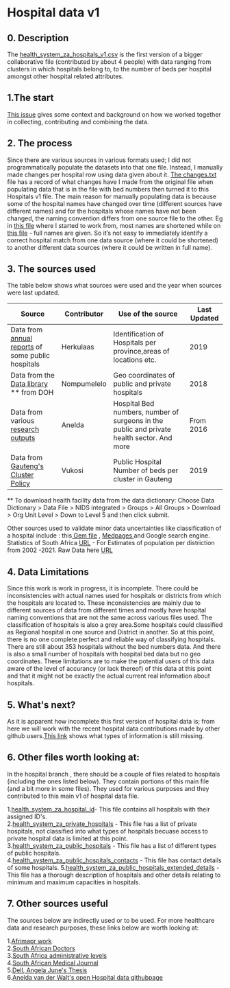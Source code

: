 # Hospital data v1

## 0. Description
The [health_system_za_hospitals_v1.csv](https://github.com/dsfsi/covid19za/tree/master/data/health_system_za_hospitals_v1.csv) is the first version of a bigger collaborative file (contributed by about 4 people) with data ranging from clusters in which hospitals belong to, to the number of beds per hospital amongst other hospital related attributes.

## 1.The start
[This issue](https://github.com/dsfsi/covid19za/issues/115) gives some context and background on how we worked together in collecting, contributing and combining the data. 

## 2. The process
Since there are  various sources in various formats used; I did not programmatically populate the datasets into that one file. Instead, I manually made changes per hospital row using data given about it. [The changes.txt](https://github.com/dsfsi/covid19za/blob/master/changes.txt)  file has a record of what changes have I made from the original file when populating data that is in the file with bed numbers then turned it to this Hospitals v1 file. The main reason for manually populating data is because some of the hospital names have changed over time (different sources have different names) and for the hospitals whose names have not been changed, the naming convention differs from one source file to the other. Eg in [this file](https://github.com/dsfsi/covid19za/blob/Hospital_Data/data/health_system_za_public_hospitals.csv) where I started to work from, most names are shortened while on [this file](https://github.com/anelda/za_open_hospital_data/blob/master/data/tidy_data/hosp_bed_clean.csv) - full names are given. So it’s not easy to immediately identify a correct hospital match from one data source (where it could be shortened) to another different data sources (where it could be written in full name).

## 3. The sources used
The table below shows what sources were used and the year when sources were last updated.


| Source                                  | Contributor   |Use of the source    |Last Updated         |
| --------------------------------------- | ------------- |---------------------|---------------------|
| Data from [annual reports](https://github.com/dsfsi/covid19za/tree/Hospital_Data/data) of some public hospitals |Herkulaas| Identification of Hospitals per province,areas of locations etc.|  2019   |
| Data from the [Data library](https://dd.dhmis.org/) ** from DOH     | Nompumelelo|Geo coordinates of public and private hospitals |   2018               |
| Data from various [research outputs](https://htmlpreview.github.io/?https://github.com/anelda/za_open_hospital_data/blob/master/reports/za_hospital_analysis_v2.html)      |  Anelda|Hospital Bed numbers, number of surgeons  in  the public and private health sector. And more| From 2016                   |
| Data from [Gauteng's Cluster Policy](https://drive.google.com/file/d/1AhafV1DoTGwNRIx26J12_ICh-3vSVnyt/view)      |   Vukosi  |Public Hospital Number of beds per cluster in Gauteng                   |  2019                   |

** To download health facility data from the data dictionary: Choose Data Dictionary > Data File > NIDS integrated > Groups > All Groups > Download > Org Unit Level > Down to Level 5 and then click submit.

Other sources used to validate minor data uncertainties like classification of a hospital include : this[ Gem file](https://drive.google.com/file/d/140PgnBOdeulGdEWcL6s1jV3JFjx19HZ7/view?usp=sharing) , [Medpages ](https://www.medpages.info/sf/index.php?page=homepage) and Google search engine. Statistics of South Africa [URL](http://www.statssa.gov.za/) - For Estimates of population per distriction from 2002 -2021. Raw Data here [URL](https://github.com/elolelo/DataProject/blob/master/za_PopEstimates_Districts_StatsSA_WithFinYears_Jan17_coded.csv)


## 4. Data Limitations
Since this work is work in progress, it is incomplete. There could be inconsistencies with actual names used for hospitals or districts from which the hospitals are located to. These inconsistencies are mainly due to different sources of data from different times and mostly have hospital naming conventions that are not the same across various files used.
The classification of hospitals is also a grey area.Some hospitals could classified as Regional hospital in one source and District in another. So at this point, there is no one complete perfect and reliable way of classifying hospitals.
There are still about 353 hospitals without the bed numbers data. And there is also a small number of hospitals with hospital bed data but no geo coordinates. These limitations are to make the potential users of this data aware of the level of accurancy (or lack thereof) of this data at this point and that it might not be exactly the actual current real information about hospitals.

## 5. What's next?
As it is apparent how incomplete this first version of hospital data is; from here we will work with the recent hospital data contributions made by other github users.[This link](https://docs.google.com/spreadsheets/d/1ujiuSd656BfIO3AT86GTr17oveaev-qBuYbu_v45RC4/edit) shows what types of information is still missing.


## 6. Other files worth looking at:
In the hospital branch , there should be a couple of files related to hospitals (including the ones listed below). They contain portions of this main file (and a bit more in some files). They used for various purposes and they contributed to this main v1 of hospital data file.

1.[health_system_za_hospital_id](https://github.com/dsfsi/covid19za/blob/Hospital_Data/data/health_system_za_hospital_library.csv)- This file contains all  hospitals with their assigned ID's.<br>
2.[health_system_za_private_hospitals](https://github.com/dsfsi/covid19za/blob/Hospital_Data/data/health_system_za_private_hospitals.csv) - This file has a list of  private hospitals, not classified into what types of hospitals becuase  access to private hospital data is limited at this point.<br>
3.[health_system_za_public_hospitals](https://github.com/dsfsi/covid19za/blob/Hospital_Data/data/health_system_za_public_hospitals.csv) - This file has a list of different types of public hospitals.<br>
4.[health_system_za_public_hospitals_contacts](https://github.com/dsfsi/covid19za/blob/master/data/health_system_za_public_hospitals_contacts.csv) - This file has contact details of some hospitals.
5.[health_system_za_public_hospitals_extended_details](https://github.com/dsfsi/covid19za/blob/Hospital_Data/data/health_system_za_public_hospitals_extended_details.csv) - This file has a thorough description of hospitals and other details relating to minimum and maximum capacities in hospitals.

## 7. Other sources useful
The sources below are indirectly used or to be used. For more healthcare data and research purposes, these links below are worth looking at: <br>

1.[Afrimapr work](https://afrimapr.github.io/afrimapr.website/blog/2020/healthsites-app/)<br>
2.[South African Doctors](http://doctors-hospitals-medical-cape-town-south-africa.blaauwberg.net/hospitals_clinics_state_hospitals/state_public_hospitals_clinics_eastern_cape_south_africa/)<br>
3.[South Africa administrative levels](https://data.humdata.org/dataset/south-africa-administrative-levels-0-3-population-statistics)<br>
4.[South African Medical Journal](http://www.samj.org.za/index.php/samj/article/view/12143)<br>
5.[Dell, Angela June's Thesis](https://open.uct.ac.za/handle/11427/22796)<br>
6.[Anelda van der Walt's open Hospital data githubpage](https://htmlpreview.github.io/?https://github.com/anelda/za_open_hospital_data/blob/master/reports/za_hospital_analysis_v2.html)
